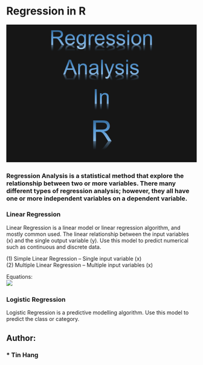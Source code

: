 # Regression in R  
<img src="RegressionAnalysisR.PNG">

### Regression Analysis is a statistical method that explore the relationship between two or more variables. There many different types of regression analysis; however, they all have one or more independent variables on a dependent variable.  
### Linear Regression
Linear Regression is a linear model or linear regression algorithm, and mostly common used. The linear relationship between the input variables (x) and the single output variable (y). 
Use this model to predict numerical such as continuous and discrete data.  

(1) Simple Linear Regression – Single input variable (x)  
(2) Multiple Linear Regression – Multiple input variables (x)  

Equations:  
<img src="https://render.githubusercontent.com/render/math?math= \Hugey = b_{0} + b_{1}*x">


### Logistic Regression
Logistic Regression is a predictive modelling algorithm.  Use this model to predict the class or category.  

## Author:  
### * Tin Hang  
